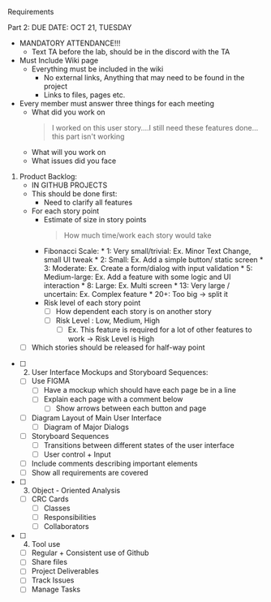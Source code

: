 Requirements

Part 2: DUE DATE: OCT 21, TUESDAY

* MANDATORY ATTENDANCE!!!
	* Text TA before the lab, should be in the discord with the TA 
* Must Include Wiki page
	* Everything must be included in the wiki
		* No external links, Anything that may need to be found in the project
        * Links to files, pages etc. 
* Every member must answer three things for each meeting
	* What did you work on 
		> I worked on this user story....I still need these features done... this part isn't working 
	* What will you work on
	* What issues did you face
1. Product Backlog: 
	* IN GITHUB PROJECTS
	* This should be done first:
		* Need to clarify all features
	* For each story point
		* Estimate of size in story points 
			> How much time/work each story would take
		* Fibonacci Scale: 
				* 1: Very small/trivial: Ex. Minor Text Change, small UI tweak
				* 2: Small: Ex. Add a simple button/ static screen 
				* 3: Moderate: Ex. Create a form/dialog with input validation
				* 5: Medium-large: Ex. Add a feature with some logic and UI interaction
				* 8: Large: Ex. Multi screen 
				* 13: Very large / uncertain: Ex. Complex feature 
				* 20+: Too big -> split it
		* Risk level of each story point
			- [ ] How dependent each story is on another story
			- [ ] Risk Level : Low, Medium, High
				- [ ] Ex. This feature is required for a lot of other features to work -> Risk Level is High
	- [ ] Which stories should be released for half-way point
- [ ] 2. User Interface Mockups and Storyboard Sequences: 
	- [ ] Use FIGMA
		- [ ] Have a mockup which should have each page be in a line
		- [ ] Explain each page with a comment below
			- [ ] Show arrows between each button and page
	- [ ] Diagram Layout of Main User Interface
		- [ ] Diagram of Major Dialogs
	- [ ] Storyboard Sequences
		- [ ] Transitions between different states of the user interface
		- [ ] User control + Input
	- [ ] Include comments describing important elements
	- [ ] Show all requirements are covered
- [ ] 3. Object - Oriented Analysis 
	- [ ] CRC Cards
		- [ ] Classes
		- [ ] Responsibilities
		- [ ] Collaborators
- [ ] 4.  Tool use
	- [ ] Regular + Consistent use of Github
	- [ ] Share files
	- [ ] Project Deliverables
	- [ ] Track Issues
	- [ ] Manage Tasks
